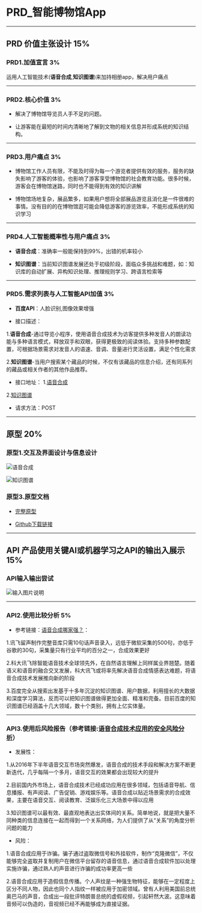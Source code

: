 # PRD_智能博物馆App

---

## PRD 价值主张设计 15%


### PRD1.加值宣言 3%

运用人工智能技术(**语音合成**,**知识图谱**)来加持相册app，解决用户痛点


---

### PRD2.核心价值 3%

* 解决了博物馆导览员人手不足的问题。

* 让游客能在最短的时间内清晰地了解到文物的相关信息并形成系统的知识结构。

---

### PRD3.用户痛点 3%

* 博物馆工作人员有限，不能及时得为每一个游览者提供有效的服务，服务的缺失影响了游客的体验，也影响了游客享受博物馆的社会教育功能。很多时候，游客会在博物馆迷路，同时也不能得到有效的知识讲解

* 博物馆场地复杂，展品繁多，如果用户想将全部展品游览且消化是一件很难的事情。没有目的的在博物馆逛可能会降低游客的游览效率，不能形成系统的知识学习

---

### PRD4.人工智能概率性与用户痛点 3%

* **语音合成**：准确率一般能保持到99%，出错的机率较小

* **知识图谱**：当前知识图谱发展还处于初级阶段，面临众多挑战和难题，如：知识库的自动扩展、异构知识处理、推理规则学习、跨语言检索等

---

### PRD5.需求列表与人工智能API加值 3%

* **百度API**：人脸识别,图像效果增强

* 接口描述：

1.**语音合成**-通过导览小程序，使用语音合成技术为访客提供多种发音人的朗读功能与多种语言模式，释放双手和双眼，获得更极致的阅读体验。支持多种参数配置，可根据场景需求对发音人的语速、音调、音量进行灵活设置，满足个性化需求

2.**知识图谱**-当用户搜索某个藏品的时候，不仅有该藏品的信息介绍，还有同系列的藏品或相关作者的其他作品推荐。


* 接口地址：
1.[语音合成](https://www.xfyun.cn/services/online_tts)

2.[知识图谱](https://cloud.baidu.com/product/cognitive)

* 请求方法：POST



---

## 原型 20%

### 原型1.交互及界面设计与信息设计

![语音合成](https://images.gitee.com/uploads/images/2019/1209/125127_300ad85e_1829822.png "语音合成原型.PNG")

![知识图谱](https://images.gitee.com/uploads/images/2019/1209/125143_c3e86249_1829822.png "知识图谱原型.PNG")

### 原型3.原型文档

* [完整原型](http://127.0.0.1:32767/start.html#p=%E7%9F%A5%E8%AF%86%E5%9B%BE%E8%B0%B1&g=1)

* [Github下载链接](https://github.com/172018423/-)



---

## API 产品使用关键AI或机器学习之API的输出入展示 15%

### API输入输出尝试

![输入图片说明](https://images.gitee.com/uploads/images/2019/1209/125524_06ba52ab_1829822.png "语音合成.PNG")

---

### API2.使用比较分析 5%

* 参考链接：[语音合成哪家强？](http://www.sohu.com/a/246325979_99932778)：

1.讯飞留声制作完整音库只需10句话声音录入，远低于微软采集的500句，亦低于谷歌的30句，采集量只有行业平均的百分之一，合成效果更好

2.科大讯飞除智能语音技术全球领先外，在自然语言理解上同样属业界翘楚。随着语义和语音的融合交叉发展，科大讯飞或将率先解决语音合成情感表达难题，将语音合成技术发展推向新的阶段

3.百度完全从搜索出发基于十多年沉淀的知识图谱、用户数据，利用擅长的大数据和深度学习算法，反而可以把知识图谱做得更加全面、精准和完备。目前百度的知识图谱已经涵盖十几大领域，数十个类别，拥有上亿实体量。

---

### API3.使用后风险报告（参考链接:[语音合成技术应用的安全风险分析](https://www.xzbu.com/1/view-14900336.htm)）


* 发展性：

1.从2016年下半年语音交互市场突然爆发，语音合成的技术手段和解决方案不断更新迭代，几乎每隔一个多月，语音交互的效果都会出现较大的提升

2.目前国内外市场上，语音合成技术已经成功应用在很多领域，包括语音导航、信息播报、有声阅读、广告促销、游戏娱乐等。语音合成以贴近场景需求的合成效果，主要在语音交互、阅读教育、泛娱乐化三大场景中得以应用

3.知识图谱可以最有效、最直观地表达出实体间的关系。简单地说，就是把大量不同种类的信息连接在一起而得到一个关系网络，为人们提供了从“关系”的角度分析问题的能力



* 风险：

1.语音合成应用于诈骗。骗子通过盗取微信号和外挂软件，制作“克隆微信”，不仅能够完全盗取并复制用户在微信平台留存的语音信息，通过语音合成软件加以处理实施诈骗，通过熟人的声音进行诈骗的成功率更高一些

2.语音合成应用于造假信息传播。个人声纹是一种强生物特征，能够在一定程度上区分不同人物，因此也同个人指纹一样被应用于加密领域。曾有人利用美国前总统奥巴马的声音，合成出一段批评特朗普总统的虚假视频，引起轩然大波。这意味着音频可以伪造的，音视频已经不再能够成为直接证据。